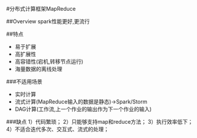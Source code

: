#分布式计算框架MapReduce

##Overview
spark性能更好,更流行

##特点
* 易于扩展
* 高扩展性
* 高容错性(宕机,转移节点运行)
* 海量数据的离线处理

###不适用场景
* 实时计算
* 流式计算(MapReduce输入的数据是静态)->Spark/Storm
* DAG计算(工作流,上一个作业的输出作为下一个作业的输入)

###缺点
1）代码繁琐；
2）只能够支持map和reduce方法；
3）执行效率低下；
4）不适合迭代多次、交互式、流式的处理；